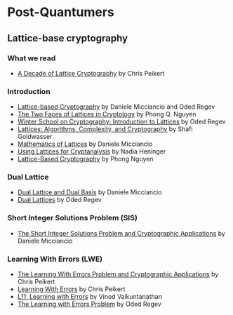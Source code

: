 # Post-Quantumers

## Lattice-base cryptography

### What we read

* [A Decade of Lattice Cryptography](https://eprint.iacr.org/2015/939.pdf) by Chris Peikert

### Introduction

* [Lattice-based Cryptography](https://cims.nyu.edu/~regev/papers/pqc.pdf) by Daniele Micciancio and Oded Regev
* [The Two Faces of Lattices in Cryptology](https://link.springer.com/chapter/10.1007/3-540-45537-X_24) by Phong Q. Nguyen
* [Winter School on Cryptography: Introduction to Lattices](https://www.youtube.com/watch?v=4ulHOV8iLls&ab_channel=Bar-IlanUniversity-%D7%90%D7%95%D7%A0%D7%99%D7%91%D7%A8%D7%A1%D7%99%D7%98%D7%AA%D7%91%D7%A8-%D7%90%D7%99%D7%9C%D7%9F) by Oded Regev
* [Lattices: Algorithms, Complexity, and Cryptography](https://www.youtube.com/watch?v=GOQkjFdSG94) by Shafi Goldwasser
* [Mathematics of Lattices](https://www.youtube.com/watch?v=21IzHN9-CjE) by Daniele Micciancio
* [Using Lattices for Cryptanalysis](https://www.youtube.com/watch?v=RgbrpmJ49r4) by Nadia Heninger
* [Lattice-Based Cryptography](https://www.youtube.com/watch?v=MG6g04R_Ims) by Phong Nguyen

### Dual Lattice

* [Dual Lattice and Dual Basis](https://cseweb.ucsd.edu/classes/sp14/cse206A-a/lec3.pdf) by Daniele Micciancio
* [Dual Lattices](https://cims.nyu.edu/~regev/teaching/lattices_fall_2004/ln/DualLattice.pdf) by Oded Regev

### Short Integer Solutions Problem (SIS)

* [The Short Integer Solutions Problem and Cryptographic Applications](https://www.youtube.com/watch?v=qZIjVX61NFc) by Daniele Micciancio

### Learning With Errors (LWE)

* [The Learning With Errors Problem and Cryptographic Applications](https://www.youtube.com/watch?v=K_fNK04yG4o) by Chris Peikert
* [Learning With Errors](https://www.youtube.com/watch?v=Fp-IiVpgDlc) by Chris Peikert
* [L11: Learning with Errors](https://www.youtube.com/watch?v=IQ905qXuNYU) by Vinod Vaikuntanathan
* [The Learning with Errors Problem](https://cims.nyu.edu/~regev/papers/lwesurvey.pdf) by Oded Regev

